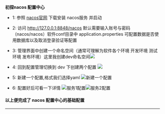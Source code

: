 **初探nacos 配置中心**

 - 1: 参照 [nacos官网](https://nacos.io/zh-cn/) 下载安装 nacos服务 并启动
 
 - 2: 访问 http://127.0.0.1:8848/nacos 默认需要输入账号与密码（nacos/nacos）软件conf目录中 application.properties 可配置数据是否使用数据库以及取消登录验证等配置
 
 - 3: 管理界面中创建一个命名空间（通常可理解为软件各个环境 开发环境 测试环境 发布环境）这里我创建dev命名空间![](https://shop.io.mi-img.com/app/shop/img?id=shop_81a516129175c96c00210f83a8e8ead4.png)
 
 - 4: 回到配置管理切换到 dev 下创建两个配置
 ![](https://shop.io.mi-img.com/app/shop/img?id=shop_2bdb0dff67d3ced0ffeabd19904b9a41.png)
 
 - 5: 新建一个配置,格式我们选择yaml
 ![新建一个配置](https://shop.io.mi-img.com/app/shop/img?id=shop_de32b248cfaeb01bce88eb3f393abc64.png "新建一个配置")
 
 - 6: 配置好后可看一下详情
 ![服务1配置](https://shop.io.mi-img.com/app/shop/img?id=shop_1b9eb378bf487568a10edfb29e384d46.png "服务1配置")![服务2配置](https://shop.io.mi-img.com/app/shop/img?id=shop_85adfd69a04ae4764de03c273175a7be.png "服务2配置")
####  以上便完成了 nacos 配置中心的基础配置
------------


